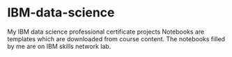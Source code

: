 # IBM-data-science
My IBM data science professional certificate projects
Notebooks are templates which are downloaded from course content. The notebooks filled by me are on IBM skills network lab.

